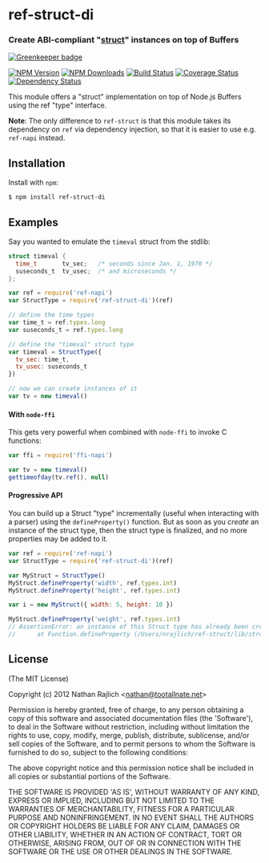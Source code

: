 ref-struct-di
=============
### Create ABI-compliant "[struct][]" instances on top of Buffers

[![Greenkeeper badge](https://badges.greenkeeper.io/node-ffi-napi/ref-struct-di.svg)](https://greenkeeper.io/)

[![NPM Version](https://img.shields.io/npm/v/ref-struct-di.svg?style=flat)](https://npmjs.org/package/ref-struct-di)
[![NPM Downloads](https://img.shields.io/npm/dm/ref-struct-di.svg?style=flat)](https://npmjs.org/package/ref-struct-di)
[![Build Status](https://travis-ci.org/node-ffi-napi/ref-struct-di.svg?style=flat&branch=master)](https://travis-ci.org/node-ffi-napi/ref-struct-di?branch=master)
[![Coverage Status](https://coveralls.io/repos/node-ffi-napi/ref-struct-di/badge.svg?branch=master)](https://coveralls.io/r/node-ffi-napi/ref-struct-di?branch=master)
[![Dependency Status](https://david-dm.org/node-ffi-napi/ref-struct-di.svg?style=flat)](https://david-dm.org/node-ffi-napi/ref-struct-di)

This module offers a "struct" implementation on top of Node.js Buffers
using the ref "type" interface.

**Note**: The only difference to `ref-struct` is that this module takes its
dependency on `ref` via dependency injection, so that it is easier to use
e.g. `ref-napi` instead.

Installation
------------

Install with `npm`:

``` bash
$ npm install ref-struct-di
```


Examples
--------

Say you wanted to emulate the `timeval` struct from the stdlib:

``` c
struct timeval {
  time_t       tv_sec;   /* seconds since Jan. 1, 1970 */
  suseconds_t  tv_usec;  /* and microseconds */
};
```

``` js
var ref = require('ref-napi')
var StructType = require('ref-struct-di')(ref)

// define the time types
var time_t = ref.types.long
var suseconds_t = ref.types.long

// define the "timeval" struct type
var timeval = StructType({
  tv_sec: time_t,
  tv_usec: suseconds_t
})

// now we can create instances of it
var tv = new timeval()
```

#### With `node-ffi`

This gets very powerful when combined with `node-ffi` to invoke C functions:

``` js
var ffi = require('ffi-napi')

var tv = new timeval()
gettimeofday(tv.ref(), null)
```

#### Progressive API

You can build up a Struct "type" incrementally (useful when interacting with a
parser) using the `defineProperty()` function. But as soon as you _create_ an
instance of the struct type, then the struct type is finalized, and no more
properties may be added to it.

``` js
var ref = require('ref-napi')
var StructType = require('ref-struct-di')(ref)

var MyStruct = StructType()
MyStruct.defineProperty('width', ref.types.int)
MyStruct.defineProperty('height', ref.types.int)

var i = new MyStruct({ width: 5, height: 10 })

MyStruct.defineProperty('weight', ref.types.int)
// AssertionError: an instance of this Struct type has already been created, cannot add new "fields" anymore
//      at Function.defineProperty (/Users/nrajlich/ref-struct/lib/struct.js:180:3)
```


License
-------

(The MIT License)

Copyright (c) 2012 Nathan Rajlich &lt;nathan@tootallnate.net&gt;

Permission is hereby granted, free of charge, to any person obtaining
a copy of this software and associated documentation files (the
'Software'), to deal in the Software without restriction, including
without limitation the rights to use, copy, modify, merge, publish,
distribute, sublicense, and/or sell copies of the Software, and to
permit persons to whom the Software is furnished to do so, subject to
the following conditions:

The above copyright notice and this permission notice shall be
included in all copies or substantial portions of the Software.

THE SOFTWARE IS PROVIDED 'AS IS', WITHOUT WARRANTY OF ANY KIND,
EXPRESS OR IMPLIED, INCLUDING BUT NOT LIMITED TO THE WARRANTIES OF
MERCHANTABILITY, FITNESS FOR A PARTICULAR PURPOSE AND NONINFRINGEMENT.
IN NO EVENT SHALL THE AUTHORS OR COPYRIGHT HOLDERS BE LIABLE FOR ANY
CLAIM, DAMAGES OR OTHER LIABILITY, WHETHER IN AN ACTION OF CONTRACT,
TORT OR OTHERWISE, ARISING FROM, OUT OF OR IN CONNECTION WITH THE
SOFTWARE OR THE USE OR OTHER DEALINGS IN THE SOFTWARE.

[struct]: http://wikipedia.org/wiki/Struct_(C_programming_language)
